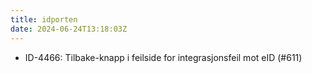 ```yaml
---
title: idporten
date: 2024-06-24T13:18:03Z
---
```

- ID-4466: Tilbake-knapp i feilside for integrasjonsfeil mot eID (#611)

